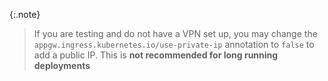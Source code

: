 {:.note}
> If you are testing and do not have a VPN set up, you may change the
> `appgw.ingress.kubernetes.io/use-private-ip` annotation to `false` to add a public IP.
> This is **not recommended for long running deployments**
